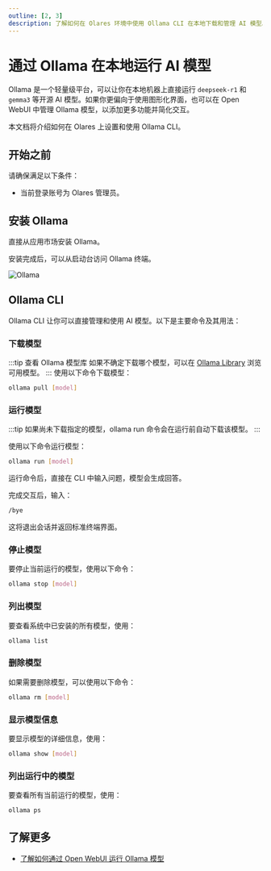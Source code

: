 ```yaml
---
outline: [2, 3]
description: 了解如何在 Olares 环境中使用 Ollama CLI 在本地下载和管理 AI 模型。
---
```


# 通过 Ollama 在本地运行 AI 模型
Ollama 是一个轻量级平台，可以让你在本地机器上直接运行 `deepseek-r1` 和 `gemma3` 等开源 AI 模型。如果你更偏向于使用图形化界面，也可以在 Open WebUI 中管理 Ollama 模型，以添加更多功能并简化交互。

本文档将介绍如何在 Olares 上设置和使用 Ollama CLI。

## 开始之前
请确保满足以下条件：
- 当前登录账号为 Olares 管理员。

## 安装 Ollama

直接从应用市场安装 Ollama。

安装完成后，可以从启动台访问 Ollama 终端。

![Ollama](/images/manual/use-cases/ollama.png#bordered)
## Ollama CLI
Ollama CLI 让你可以直接管理和使用 AI 模型。以下是主要命令及其用法：

### 下载模型
:::tip 查看 Ollama 模型库
如果不确定下载哪个模型，可以在 [Ollama Library](https://ollama.com/library) 浏览可用模型。
:::
使用以下命令下载模型：
```bash
ollama pull [model]
```

### 运行模型
:::tip
如果尚未下载指定的模型，ollama run 命令会在运行前自动下载该模型。
:::

使用以下命令运行模型：
```bash
ollama run [model]
```

运行命令后，直接在 CLI 中输入问题，模型会生成回答。

完成交互后，输入：
```bash
/bye
```
这将退出会话并返回标准终端界面。

### 停止模型
要停止当前运行的模型，使用以下命令：
```bash
ollama stop [model]
```

### 列出模型
要查看系统中已安装的所有模型，使用：
```bash
ollama list
```

### 删除模型
如果需要删除模型，可以使用以下命令：
```bash
ollama rm [model]
```
### 显示模型信息
要显示模型的详细信息，使用：
```bash
ollama show [model]
```

### 列出运行中的模型
要查看所有当前运行的模型，使用：
```bash
ollama ps
```

## 了解更多
- [了解如何通过 Open WebUI 运行 Ollama 模型](openwebui.md)